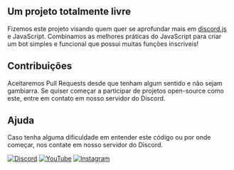 
## Um projeto totalmente livre

Fizemos este projeto visando quem quer se aprofundar mais em [discord.js](https://discord.js.org/#/) e JavaScript. Combinamos as melhores
práticas do JavaScript para criar um bot simples e funcional que possui muitas funções inscriveis!

## Contribuições

Aceitaremos Pull Requests desde que tenham algum sentido e não sejam gambiarra. Se quiser começar a participar de projetos open-source como este, entre em contato em nosso servidor do Discord.

## Ajuda

Caso tenha alguma dificuldade em entender este código ou por onde começar, nos contate em nosso servidor do Discord.

[![Discord](https://img.shields.io/badge/Discord-7289DA?style=for-the-badge&logo=discord&logoColor=white)](https://discord.gg/KbBaftu2zE)
[![YouTube](https://img.shields.io/badge/YouTube-FF0000?style=for-the-badge&logo=youtube&logoColor=white)](https://www.youtube.com/channel/UCuGLBUyxR7Qvsg9gVN7b0vA)
[![Instagram](https://img.shields.io/badge/Instagram-E4405F?style=for-the-badge&logo=instagram&logoColor=white)](https://www.instagram.com/gabrielbanaszeski)
